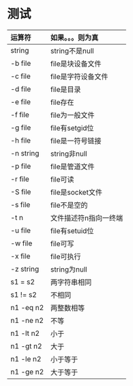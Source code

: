 # 测试

| 运算符 | 如果。。。则为真 |
| :--- | :--- |
| string | string不是null |
| -b file | file是块设备文件 |
| -c file | file是字符设备文件 |
| -d file | file是目录 |
| -e file | file存在 |
| -f file | file为一般文件 |
| -g file | file有setgid位 |
| -h file | file是一符号链接 |
| -n string | string非null |
| -p file | file是管道文件 |
| -r file | file可读 |
| -S file | file是socket文件 |
| -s file | file不是空的 |
| -t n | 文件描述符n指向一终端 |
| -u file | file有setuid位 |
| -w file | file可写 |
| -x file | file可执行 |
| -z string | string为null |
| s1 = s2 | 两字符串相同 |
| s1 != s2 | 不相同 |
| n1 -eq n2 | 两整数相等 |
| n1 -ne n2 | 不等 |
| n1 -lt n2 | 小于 |
| n1 -gt n2 | 大于 |
| n1 -le n2 | 小于等于 |
| n1 -ge n2 | 大于等于 |

